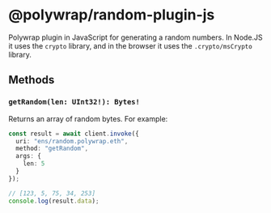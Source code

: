 # @polywrap/random-plugin-js

Polywrap plugin in JavaScript for generating a random numbers. In Node.JS it uses the `crypto` library, and in the browser it uses the `.crypto/msCrypto` library.

## Methods
### `getRandom(len: UInt32!): Bytes!`
Returns an array of random bytes. For example:
```typescript
const result = await client.invoke({
  uri: "ens/random.polywrap.eth",
  method: "getRandom",
  args: {
    len: 5
  }
});

// [123, 5, 75, 34, 253]
console.log(result.data);
```
